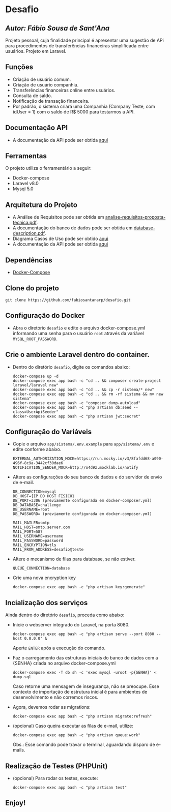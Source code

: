 # Desafio
## _Autor: Fábio Sousa de Sant'Ana_


Projeto pessoal, cuja finalidade principal é apresentar uma sugestão de APi para procedimentos de transferências financeiras simplificada entre usuários. Projeto em Laravel.

## Funções

- Criação de usuário comum.
- Criação de usuário companhia.
- Transferências financeiras online entre usuários.
- Consulta de saldo.
- Notificação de transação financeira.
- Por padrão, o sistema criará uma Companhia (Company Teste, com idUser = 1) com o saldo de R$ 5000 para testarmos a API.

## Documentação API

 - A documentação da API pode ser obtida <a href="https://documenter.getpostman.com/view/13833204/UVJcnH87" target="_blank">aqui</a>

## Ferramentas

O projeto utiliza o ferramentário a seguir:

- Docker-compose
- Laravel v8.0
- Mysql 5.0


## Arquitetura do Projeto

 - A Análise de Requisitos pode ser obtida em <a href="analise-requisitos-proposta-tecnica.pdf">analise-requisitos-proposta-tecnica.pdf</a>.
 - A documentação do banco de dados pode ser obtida em <a href="database-description.pdf">database-description.pdf</a>.
 - Diagrama Casos de Uso pode ser obtido <a href="casos-de-uso.pdf">aqui</a>
 - A documentação da API pode ser obtida <a href="https://documenter.getpostman.com/view/13833204/UVJcnH87" target="_blank">aqui</a>


## Dependências

- <a href="https://docs.docker.com/compose/">Docker-Compose</a>

## Clone do projeto

```git clone https://github.com/fabiosantanarp/desafio.git```

## Configuração do Docker

- Abra o diretório ```desafio``` e edite o arquivo docker-compose.yml informando uma senha para o usuário ```root``` através da variável ``` MYSQL_ROOT_PASSWORD ```.

## Crie o ambiente Laravel dentro do container.

- Dentro do diretório ```desafio```, digite os comandos abaixo:

    ```
    docker-compose up -d
    docker-compose exec app bash -c "cd .. && composer create-project laravel/laravel new"
    docker-compose exec app bash -c "cd .. && cp -r sistema/* new"
    docker-compose exec app bash -c "cd .. && rm -rf sistema && mv new sistema"
    docker-compose exec app bash -c "composer dump-autoload"
    docker-compose exec app bash -c "php artisan db:seed --class=UserApiSeeder"
    docker-compose exec app bash -c "php artisan jwt:secret"
    ```
    
## Configuração do Variáveis

- Copie o arquivo ```app/sistema/.env.example``` para ```app/sistema/.env``` e edite conforme abaixo.

    ```
    EXTERNAL_AUTHORIZATION_MOCK=https://run.mocky.io/v3/8fafdd68-a090-496f-8c9a-3442cf30dae6
    NOTIFICATION_SENDER_MOCK=http://o4d9z.mocklab.io/notify
    ```

- Altere as configurações do seu banco de dados e do servidor de envio de e-mail.

    ```
    DB_CONNECTION=mysql
    DB_HOST={IP DO HOST FISICO}
    DB_PORT=3306 (previamente configurada em docker-composer.yml)
    DB_DATABASE=challenge
    DB_USERNAME=root
    DB_PASSWORD= (previamente configurada em docker-composer.yml)

    MAIL_MAILER=smtp
    MAIL_HOST=smtp.server.com
    MAIL_PORT=587
    MAIL_USERNAME=username
    MAIL_PASSWORD=password
    MAIL_ENCRYPTION=tls
    MAIL_FROM_ADDRESS=desafio@teste
    ```

- Altere o mecanismo de filas para database, se não estiver.
    ```
    QUEUE_CONNECTION=database
    ```

- Crie uma nova encryption key
    ```
    docker-compose exec app bash -c "php artisan key:generate"
    ```


## Incialização dos serviços


Ainda dentro do diretório ```desafio```, proceda como abaixo:

- Inicie o webserver integrado do Laravel, na porta 8080.
    ```
    docker-compose exec app bash -c "php artisan serve --port 8080 --host 0.0.0.0" &
    ```
    Aperte ```ENTER``` após a execução do comando.        

- Faz o carregamento das estruturas iniciais do banco de dados com a {SENHA} criada no arquivo docker-compose.yml

    ```
    docker-compose exec -T db sh -c 'exec mysql -uroot -p{SENHA}' < dump.sql
    ```
    Caso retorne uma mensagem de insegurança, não se preocupe. Esse contexto de importação de estrutura inicial é para ambientes de desenvolvimento e não corremos riscos.


- Agora, devemos rodar as migrations:

    ```
    docker-compose exec app bash -c "php artisan migrate:refresh"
    ```

- (opcional) Caso queira executar as filas de e-mail, utilize:
    ```
    docker-compose exec app bash -c "php artisan queue:work"
    ```
    Obs.: Esse comando pode travar o terminal, aguardando disparo de e-mails.

## Realização de Testes (PHPUnit)

- (opcional) Para rodar os testes, execute:

    ```
    docker-compose exec app bash -c "php artisan test"
    ```    

## Enjoy!
